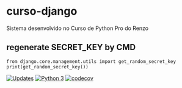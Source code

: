 # curso-django

Sistema desenvolvido no Curso de Python Pro do Renzo

## regenerate SECRET_KEY by CMD

```
from django.core.management.utils import get_random_secret_key
print(get_random_secret_key())
```

[![Updates](https://pyup.io/repos/github/luxu/curso-django/shield.svg)](https://pyup.io/repos/github/luxu/curso-django/)
[![Python 3](https://pyup.io/repos/github/luxu/curso-django/python-3-shield.svg)](https://pyup.io/repos/github/luxu/curso-django/)
[![codecov](https://codecov.io/gh/luxu/curso-django/branch/main/graph/badge.svg)](https://codecov.io/gh/luxu/curso-django)
